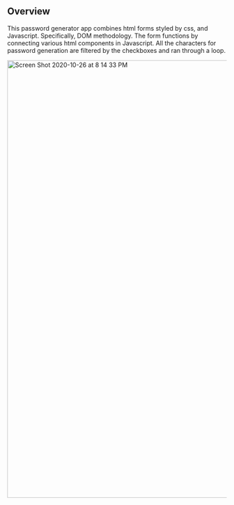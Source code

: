 ## Overview

This password generator app combines html forms styled by css, and Javascript. Specifically, DOM methodology. The form functions by connecting various html components in Javascript. All the characters for password generation are filtered by the checkboxes and ran through a loop. 

<img width="1005" alt="Screen Shot 2020-10-26 at 8 14 33 PM" src="https://user-images.githubusercontent.com/48275526/97241597-f74ecf00-17c7-11eb-96ea-7cc2db979f7e.png">
